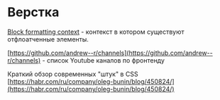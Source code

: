 # Верстка

[Block formatting context](https://developer.mozilla.org/en-US/docs/Web/Guide/CSS/Block_formatting_context) - контекст в котором существуют отфлоатченные элементы.

[https://github.com/andrew--r/channels](https://github.com/andrew--r/channels) - список Youtube каналов по фронтенду

Краткий обзор современных "штук" в CSS [https://habr.com/ru/company/oleg-bunin/blog/450824/](https://habr.com/ru/company/oleg-bunin/blog/450824/)

